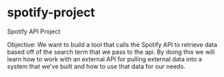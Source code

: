 # spotify-project
Spotify API Project

Objective: We want to build a tool that calls the Spotify API to retrieve data based off of the search term that we pass to the api.  By doing this we will learn how to work with an external API for pulling external data into a system that we've built and how to use that data for our needs.